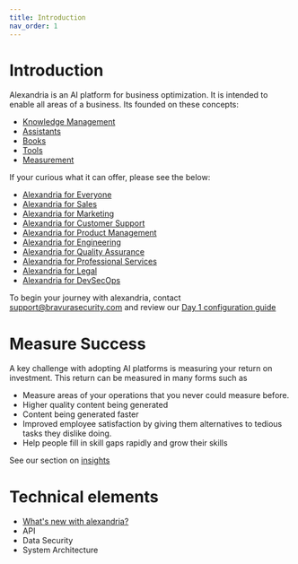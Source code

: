 ```yaml
---
title: Introduction
nav_order: 1
---
```


# Introduction 

Alexandria is an AI platform for business optimization. It is intended to enable all areas of a business. Its founded on these concepts:

* [Knowledge Management](knowledge/intro)
* [Assistants](assistants/intro)
* [Books](books/intro)
* [Tools](tools/intro)
* [Measurement](insights/intro)

If your curious what it can offer, please see the below:

* [Alexandria for Everyone](departments/general/intro)
* [Alexandria for Sales](departments/sales/intro)
* [Alexandria for Marketing](departments/marketing/intro)
* [Alexandria for Customer Support](departments/cs/intro)
* [Alexandria for Product Management](departments/product/intro)
* [Alexandria for Engineering](departments/engineering/intro)
* [Alexandria for Quality Assurance](departments/qa/intro)
* [Alexandria for Professional Services](departments/ps/intro)
* [Alexandria for Legal](departments/legal/intro)
* [Alexandria for DevSecOps](departments/devsecops/intro)

To begin your journey with alexandria, contact support@bravurasecurity.com and review our [Day 1 configuration guide](configuration/day-1-configuration)

# Measure Success

A key challenge with adopting AI platforms is measuring your return on investment. This return can be measured in many forms such as

* Measure areas of your operations that you never could measure before.
* Higher quality content being generated
* Content being generated faster
* Improved employee satisfaction by giving them alternatives to tedious tasks they dislike doing.
* Help people fill in skill gaps rapidly and grow their skills

See our section on [insights](insights/intro)

# Technical elements

* [What's new with alexandria?](whats-new/intro)
* API
* Data Security
* System Architecture